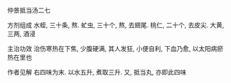 仲景抵当汤二七

方剂组成 水蛭, 三十条, 熬. 虻虫, 三十个, 熬, 去翅尾. 桃仁, 二十个, 去皮尖. 大黄, 三两, 酒浸 

主治功效 治伤寒热在下焦, 少腹硬满, 其人发狂, 小便自利, 下血乃愈, 以太阳病瘀热在里也 

作者见解 右四味为末. 以水五升, 煮取三升. 又, 抵当丸, 亦即此四味

